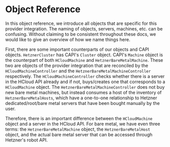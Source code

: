 # Object Reference

In this object reference, we introduce all objects that are specific for this provider integration. The naming of objects, servers, machines, etc. can be confusing. Without claiming to be consistent throughout these docs, we would like to give an overview of how we name things here.

First, there are some important counterparts of our objects and CAPI objects. `HetznerCluster` has CAPI's `Cluster` object. CAPI's `Machine` object is the counterpart of both `HCloudMachine` and `HetznerBareMetalMachine`. These two are objects of the provider integration that are reconciled by the `HCloudMachineController` and the `HetznerBareMetalMachineController` respectively. The `HCloudMachineController` checks whether there is a server in the HCloud API already and if not, buys/creates one that corresponds to a `HCloudMachine` object. The `HetznerBareMetalMachineController` does not buy new bare metal machines, but instead consumes a host of the inventory of `HetznerBareMetalHosts`, which have a one-to-one relationship to Hetzner dedicated/root/bare metal servers that have been bought manually by the user.

Therefore, there is an important difference between the `HCloudMachine` object and a server in the HCloud API. For bare metal, we have even three terms: the `HetznerBareMetalMachine` object, the `HetznerBareMetalHost` object, and the actual bare metal server that can be accessed through Hetzner's robot API.
